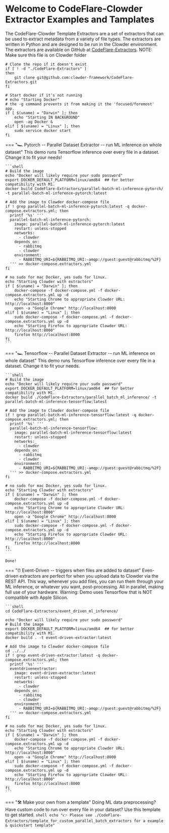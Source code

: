 
# Welcome to CodeFlare-Clowder Extractor Examples and Tamplates
The CodeFlare-Clowder Template Extractors are a set of extractors that can be used to extract metadata from a variety of file types. The extractors are written in Python and are designed to be run in the Clowder environment. The extractors are available on GitHub at [CodeFlare-Extractors](https://github.com/clowder-framework/CodeFlare-Extractors). NOTE: Make sure this file is on Clowder folder

```shell
# Clone the repo if it doesn't exist
if [ ! -d "./CodeFlare-Extractors" ] 
then 
    git clone git@github.com:clowder-framework/CodeFlare-Extractors.git
fi

# Start docker if it's not running
# echo "Starting Docker"
# the -g command prevents it from making it the 'focused/foremost' app.
if [ $(uname) = "Darwin" ]; then
    echo "Starting IN BACKGROUND"
    open -ag Docker &
elif [ $(uname) = "Linux" ]; then
    sudo service docker start
fi
```

=== "🏎   Pytorch -- Parallel Dataset Extractor -- run ML inference on whole dataset"
    This demo runs Tensorflow inference over every file in a dataset. Change it to fit your needs!

    ```shell
    # Build the image
    echo "Docker will likely require your sudo password"
    export DOCKER_DEFAULT_PLATFORM=linux/amd64  ## for better compatibility with M1. 
    docker build CodeFlare-Extractors/parallel-batch-ml-inference-pytorch/ -t parallel-batch-ml-inference-pytorch:latest

    # Add the image to Clowder docker-compose file
    if ! grep parallel-batch-ml-inference-pytorch:latest -q docker-compose.extractors.yml; then
      printf '%s' '''
      parallel-batch-ml-inference-pytorch:
        image: parallel-batch-ml-inference-pytorch:latest
        restart: unless-stopped
        networks:
          - clowder
        depends_on:
          - rabbitmq
          - clowder
        environment:
          - RABBITMQ_URI=${RABBITMQ_URI:-amqp://guest:guest@rabbitmq/%2F}
      ''' >> docker-compose.extractors.yml
    fi
    
    # no sudo for mac Docker, yes sudo for linux.
    echo "Starting Clowder with extractors"
    if [ $(uname) = "Darwin" ]; then
        docker-compose -f docker-compose.yml -f docker-compose.extractors.yml up -d
        echo "Starting Chrome to appropriate Clowder URL: http://localhost:8000"
        open -a "Google Chrome" http://localhost:8000
    elif [ $(uname) = "Linux" ]; then
        sudo docker-compose -f docker-compose.yml -f docker-compose.extractors.yml up -d
        echo "Starting Firefox to appropriate Clowder URL: http://localhost:8000"
        firefox http://localhost:8000
    fi
    ```


=== "🏎   Tensorflow -- Parallel Dataset Extractor -- run ML inference on whole dataset"
    This demo runs Tensorflow inference over every file in a dataset. Change it to fit your needs.

    ```shell
    # Build the image
    echo "Docker will likely require your sudo password"
    export DOCKER_DEFAULT_PLATFORM=linux/amd64  ## for better compatibility with M1. 
    docker build ./CodeFlare-Extractors/parallel_batch_ml_inference/ -t parallel-batch-ml-inference-tensorflow:latest

    # Add the image to Clowder docker-compose file
    if ! grep parallel-batch-ml-inference-tensorflow:latest -q docker-compose.extractors.yml; then
      printf '%s' '''
      parallel-batch-ml-inference-tensorflow:
        image: parallel-batch-ml-inference-tensorflow:latest
        restart: unless-stopped
        networks:_
          - clowder
        depends_on:
          - rabbitmq
          - clowder
        environment:
          - RABBITMQ_URI=${RABBITMQ_URI:-amqp://guest:guest@rabbitmq/%2F}
      ''' >> docker-compose.extractors.yml
    fi
    
    # no sudo for mac Docker, yes sudo for linux.
    echo "Starting Clowder with extractors"
    if [ $(uname) = "Darwin" ]; then
        docker-compose -f docker-compose.yml -f docker-compose.extractors.yml up -d
        echo "Starting Chrome to appropriate Clowder URL: http://localhost:8000"
        open -a "Google Chrome" http://localhost:8000
    elif [ $(uname) = "Linux" ]; then
        sudo docker-compose -f docker-compose.yml -f docker-compose.extractors.yml up -d
        echo "Starting Firefox to appropriate Clowder URL: http://localhost:8000"
        firefox http://localhost:8000
    fi
    ```

    Done!

=== "⏰  Event-Driven -- triggers when files are added to dataset"
    Even-driven extractors are perfect for when you upload data to Clowder via the REST API. This way, whenever you add files, you can run them through your ML inference, or whatever you want, post-processing. All in parallel, making full use of your hardware. Warning: Demo uses Tensorflow that is NOT compatible with Apple Silicon.

    ```shell
    cd CodeFlare-Extractors/event_driven_ml_inference/

    echo "Docker will likely require your sudo password"
    # Build the image
    export DOCKER_DEFAULT_PLATFORM=linux/amd64  ## for better compatibility with M1. 
    docker build . -t event-driven-extractor:latest

    # Add the image to Clowder docker-compose file
    cd ../../
    if ! grep event-driven-extractor:latest -q docker-compose.extractors.yml; then
      printf '%s' '''
      eventdrivenextractor:
        image: event-driven-extractor:latest
        restart: unless-stopped
        networks:
          - clowder
        depends_on:
          - rabbitmq
          - clowder
        environment:
          - RABBITMQ_URI=${RABBITMQ_URI:-amqp://guest:guest@rabbitmq/%2F}
      ''' >> docker-compose.extractors.yml
    fi

    # no sudo for mac Docker, yes sudo for linux.
    echo "Starting Clowder with extractors"
    if [ $(uname) = "Darwin" ]; then
        docker-compose -f docker-compose.yml -f docker-compose.extractors.yml up -d
        echo "Starting Chrome to appropriate Clowder URL: http://localhost:8000"
        open -a "Google Chrome" http://localhost:8000
    elif [ $(uname) = "Linux" ]; then
        sudo docker-compose -f docker-compose.yml -f docker-compose.extractors.yml up -d
        echo "Starting Firefox to appropriate Clowder URL: http://localhost:8000"
        firefox http://localhost:8000
    fi
    ```

=== "🛠   Make your own from a template"
    Doing ML data preprocessing? Have custom code to run over every file in your dataset? Use this template to get started.
    ```shell
    echo "👉 Please see ./CodeFlare-Extractors/template_for_custom_parallel_batch_extractors for a example & quickstart template"
    ```
